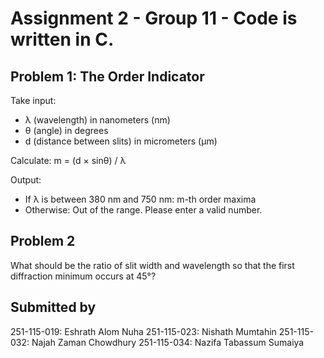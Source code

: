 # Assignment 2 - Group 11 - Code is written in C.

## Problem 1: The Order Indicator

Take input:
- λ (wavelength) in nanometers (nm)
- θ (angle) in degrees
- d (distance between slits) in micrometers (µm)

Calculate:
m = (d × sinθ) / λ

Output:
- If λ is between 380 nm and 750 nm:
  m-th order maxima
- Otherwise:
  Out of the range. Please enter a valid number.

## Problem 2

What should be the ratio of slit width and wavelength so that the first diffraction minimum occurs at 45°?


## Submitted by

251-115-019: Eshrath Alom Nuha
251-115-023: Nishath Mumtahin
251-115-032: Najah Zaman Chowdhury
251-115-034: Nazifa Tabassum Sumaiya
